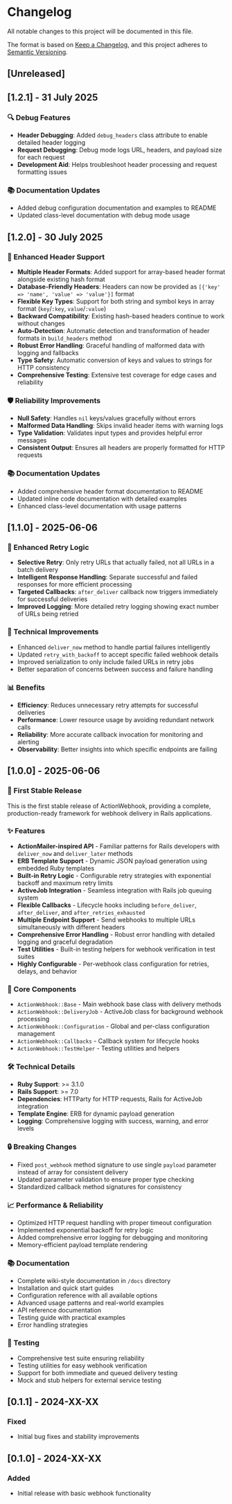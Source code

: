 # Changelog

All notable changes to this project will be documented in this file.

The format is based on [Keep a Changelog](https://keepachangelog.com/en/1.0.0/),
and this project adheres to [Semantic Versioning](https://semver.org/spec/v2.0.0.html).

## [Unreleased]

## [1.2.1] - 31 July 2025

### 🔍 Debug Features

- **Header Debugging**: Added `debug_headers` class attribute to enable detailed header logging
- **Request Debugging**: Debug mode logs URL, headers, and payload size for each request
- **Development Aid**: Helps troubleshoot header processing and request formatting issues

### 📚 Documentation Updates

- Added debug configuration documentation and examples to README
- Updated class-level documentation with debug mode usage

## [1.2.0] - 30 July 2025

### 🔗 Enhanced Header Support

- **Multiple Header Formats**: Added support for array-based header format alongside existing hash format
- **Database-Friendly Headers**: Headers can now be provided as `[{'key' => 'name', 'value' => 'value'}]` format
- **Flexible Key Types**: Support for both string and symbol keys in array format (`key`/`:key`, `value`/`:value`)
- **Backward Compatibility**: Existing hash-based headers continue to work without changes
- **Auto-Detection**: Automatic detection and transformation of header formats in `build_headers` method
- **Robust Error Handling**: Graceful handling of malformed data with logging and fallbacks
- **Type Safety**: Automatic conversion of keys and values to strings for HTTP consistency
- **Comprehensive Testing**: Extensive test coverage for edge cases and reliability

### 🛡️ Reliability Improvements

- **Null Safety**: Handles `nil` keys/values gracefully without errors
- **Malformed Data Handling**: Skips invalid header items with warning logs
- **Type Validation**: Validates input types and provides helpful error messages
- **Consistent Output**: Ensures all headers are properly formatted for HTTP requests

### 📚 Documentation Updates

- Added comprehensive header format documentation to README
- Updated inline code documentation with detailed examples
- Enhanced class-level documentation with usage patterns

## [1.1.0] - 2025-06-06

### 🚀 Enhanced Retry Logic

- **Selective Retry**: Only retry URLs that actually failed, not all URLs in a batch delivery
- **Intelligent Response Handling**: Separate successful and failed responses for more efficient processing
- **Targeted Callbacks**: `after_deliver` callback now triggers immediately for successful deliveries
- **Improved Logging**: More detailed retry logging showing exact number of URLs being retried

### 🔧 Technical Improvements

- Enhanced `deliver_now` method to handle partial failures intelligently
- Updated `retry_with_backoff` to accept specific failed webhook details
- Improved serialization to only include failed URLs in retry jobs
- Better separation of concerns between success and failure handling

### 📊 Benefits

- **Efficiency**: Reduces unnecessary retry attempts for successful deliveries
- **Performance**: Lower resource usage by avoiding redundant network calls
- **Reliability**: More accurate callback invocation for monitoring and alerting
- **Observability**: Better insights into which specific endpoints are failing

## [1.0.0] - 2025-06-06

### 🎉 First Stable Release

This is the first stable release of ActionWebhook, providing a complete, production-ready framework for webhook delivery in Rails applications.

### ✨ Features

- **ActionMailer-inspired API** - Familiar patterns for Rails developers with `deliver_now` and `deliver_later` methods
- **ERB Template Support** - Dynamic JSON payload generation using embedded Ruby templates
- **Built-in Retry Logic** - Configurable retry strategies with exponential backoff and maximum retry limits
- **ActiveJob Integration** - Seamless integration with Rails job queuing system
- **Flexible Callbacks** - Lifecycle hooks including `before_deliver`, `after_deliver`, and `after_retries_exhausted`
- **Multiple Endpoint Support** - Send webhooks to multiple URLs simultaneously with different headers
- **Comprehensive Error Handling** - Robust error handling with detailed logging and graceful degradation
- **Test Utilities** - Built-in testing helpers for webhook verification in test suites
- **Highly Configurable** - Per-webhook class configuration for retries, delays, and behavior

### 🔧 Core Components

- `ActionWebhook::Base` - Main webhook base class with delivery methods
- `ActionWebhook::DeliveryJob` - ActiveJob class for background webhook processing
- `ActionWebhook::Configuration` - Global and per-class configuration management
- `ActionWebhook::Callbacks` - Callback system for lifecycle hooks
- `ActionWebhook::TestHelper` - Testing utilities and helpers

### 🛠️ Technical Details

- **Ruby Support**: >= 3.1.0
- **Rails Support**: >= 7.0
- **Dependencies**: HTTParty for HTTP requests, Rails for ActiveJob integration
- **Template Engine**: ERB for dynamic payload generation
- **Logging**: Comprehensive logging with success, warning, and error levels

### 🔒 Breaking Changes

- Fixed `post_webhook` method signature to use single `payload` parameter instead of array for consistent delivery
- Updated parameter validation to ensure proper type checking
- Standardized callback method signatures for consistency

### 📈 Performance & Reliability

- Optimized HTTP request handling with proper timeout configuration
- Implemented exponential backoff for retry logic
- Added comprehensive error logging for debugging and monitoring
- Memory-efficient payload template rendering

### 📚 Documentation

- Complete wiki-style documentation in `/docs` directory
- Installation and quick start guides
- Configuration reference with all available options
- Advanced usage patterns and real-world examples
- API reference documentation
- Testing guide with practical examples
- Error handling strategies

### 🧪 Testing

- Comprehensive test suite ensuring reliability
- Testing utilities for easy webhook verification
- Support for both immediate and queued delivery testing
- Mock and stub helpers for external service testing

## [0.1.1] - 2024-XX-XX

### Fixed
- Initial bug fixes and stability improvements

## [0.1.0] - 2024-XX-XX

### Added
- Initial release with basic webhook functionality
